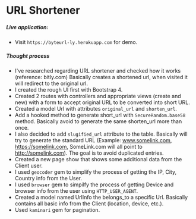 # URL Shortener

##### Live application:

- Visit `https://byteurl-ly.herokuapp.com` for demo.


##### Thought process

- I've researched regarding URL shortener and checked how it works
  (reference: bitly.com)
  Basically creates a shortened url, when visited it will redirect to
the original url.
- I created the rough UI first with Bootstrap 4.
- Created 2 routes with controllers and appropriate views (create and new) with a form to accept original URL to be converted into short URL.
- Created a model Url with attributes `original_url` and `shorten_url`.
- Add a hooked method to generate short_url with `SecureRandom.base58`
  method. Basically avoid to generate the same shorten_url more than
once.
- I also decided to add `slugified_url` attribute to the table.
  Basically will try to generate the standard URL (Example:
www.somelink.com, https://somelink.com, SomeLink.com will all point to
http://somelink.com). The goal is to avoid duplicated entries.
- Created a new page show that shows some additional data from the
  Client user.
- I used `geocoder` gem to simplify the process of getting the IP, City,
  Country info from the User.
- I used `browser` gem to simpilfy the process of getting Device and
  browser info from the user using `HTTP_USER_AGENT`.
- Created a model named UrlInfo the belongs_to a specific Url. Basically
  contains all basic info from the Client (location, device, etc.).
- Used `kaminari` gem for pagination.
